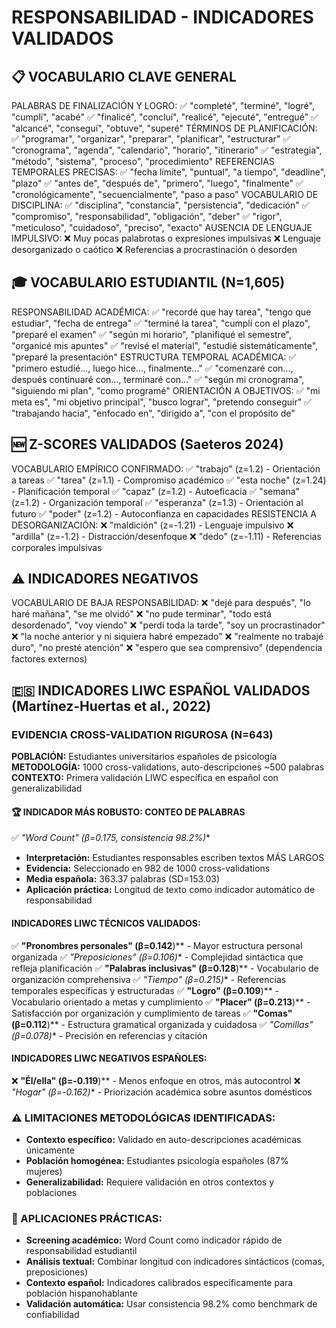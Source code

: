 # RESPONSABILIDAD - INDICADORES VALIDADOS

## 📋 VOCABULARIO CLAVE GENERAL
PALABRAS DE FINALIZACIÓN Y LOGRO:
✅ "completé", "terminé", "logré", "cumplí", "acabé"
✅ "finalicé", "concluí", "realicé", "ejecuté", "entregué"
✅ "alcancé", "conseguí", "obtuve", "superé"
TÉRMINOS DE PLANIFICACIÓN:
✅ "programar", "organizar", "preparar", "planificar", "estructurar"
✅ "cronograma", "agenda", "calendario", "horario", "itinerario"
✅ "estrategia", "método", "sistema", "proceso", "procedimiento"
REFERENCIAS TEMPORALES PRECISAS:
✅ "fecha límite", "puntual", "a tiempo", "deadline", "plazo"
✅ "antes de", "después de", "primero", "luego", "finalmente"
✅ "cronológicamente", "secuencialmente", "paso a paso"
VOCABULARIO DE DISCIPLINA:
✅ "disciplina", "constancia", "persistencia", "dedicación"
✅ "compromiso", "responsabilidad", "obligación", "deber"
✅ "rigor", "meticuloso", "cuidadoso", "preciso", "exacto"
AUSENCIA DE LENGUAJE IMPULSIVO:
❌ Muy pocas palabrotas o expresiones impulsivas
❌ Lenguaje desorganizado o caótico
❌ Referencias a procrastinación o desorden

## 🎓 VOCABULARIO ESTUDIANTIL (N=1,605)
RESPONSABILIDAD ACADÉMICA:
✅ "recordé que hay tarea", "tengo que estudiar", "fecha de entrega"
✅ "terminé la tarea", "cumplí con el plazo", "preparé el examen"
✅ "según mi horario", "planifiqué el semestre", "organicé mis apuntes"
✅ "revisé el material", "estudié sistemáticamente", "preparé la presentación"
ESTRUCTURA TEMPORAL ACADÉMICA:
✅ "primero estudié..., luego hice..., finalmente..."
✅ "comenzaré con..., después continuaré con..., terminaré con..."
✅ "según mi cronograma", "siguiendo mi plan", "como programé"
ORIENTACIÓN A OBJETIVOS:
✅ "mi meta es", "mi objetivo principal", "busco lograr", "pretendo conseguir"
✅ "trabajando hacia", "enfocado en", "dirigido a", "con el propósito de"

## 🆕 Z-SCORES VALIDADOS (Saeteros 2024)
VOCABULARIO EMPÍRICO CONFIRMADO:
✅ "trabajo" (z=1.2) - Orientación a tareas
✅ "tarea" (z=1.1) - Compromiso académico
✅ "esta noche" (z=1.24) - Planificación temporal
✅ "capaz" (z=1.2) - Autoeficacia
✅ "semana" (z=1.2) - Organización temporal
✅ "esperanza" (z=1.3) - Orientación al futuro
✅ "poder" (z=1.2) - Autoconfianza en capacidades
RESISTENCIA A DESORGANIZACIÓN:
❌ "maldición" (z=-1.21) - Lenguaje impulsivo
❌ "ardilla" (z=-1.2) - Distracción/desenfoque
❌ "dedo" (z=-1.11) - Referencias corporales impulsivas

## ⚠️ INDICADORES NEGATIVOS
VOCABULARIO DE BAJA RESPONSABILIDAD:
❌ "dejé para después", "lo haré mañana", "se me olvidó"
❌ "no pude terminar", "todo está desordenado", "voy viendo"
❌ "perdí toda la tarde", "soy un procrastinador"
❌ "la noche anterior y ni siquiera habré empezado"
❌ "realmente no trabajé duro", "no presté atención"
❌ "espero que sea comprensivo" (dependencia factores externos)

## 🇪🇸 INDICADORES LIWC ESPAÑOL VALIDADOS (Martínez-Huertas et al., 2022)

### **EVIDENCIA CROSS-VALIDATION RIGUROSA (N=643)**
**POBLACIÓN:** Estudiantes universitarios españoles de psicología
**METODOLOGÍA:** 1000 cross-validations, auto-descripciones ~500 palabras
**CONTEXTO:** Primera validación LIWC específica en español con generalizabilidad

#### **🏆 INDICADOR MÁS ROBUSTO: CONTEO DE PALABRAS**
✅ **"Word Count" (β=0.175*, consistencia 98.2%)**
- **Interpretación:** Estudiantes responsables escriben textos MÁS LARGOS
- **Evidencia:** Seleccionado en 982 de 1000 cross-validations
- **Media española:** 363.37 palabras (SD=153.03)
- **Aplicación práctica:** Longitud de texto como indicador automático de responsabilidad

#### **INDICADORES LIWC TÉCNICOS VALIDADOS:**
✅ **"Pronombres personales" (β=0.142**)** - Mayor estructura personal organizada
✅ **"Preposiciones" (β=0.106*)** - Complejidad sintáctica que refleja planificación
✅ **"Palabras inclusivas" (β=0.128**)** - Vocabulario de organización comprehensiva
✅ **"Tiempo" (β=0.215*)** - Referencias temporales específicas y estructuradas
✅ **"Logro" (β=0.109**)** - Vocabulario orientado a metas y cumplimiento
✅ **"Placer" (β=0.213**)** - Satisfacción por organización y cumplimiento de tareas
✅ **"Comas" (β=0.112**)** - Estructura gramatical organizada y cuidadosa
✅ **"Comillas" (β=0.078*)** - Precisión en referencias y citación

#### **INDICADORES LIWC NEGATIVOS ESPAÑOLES:**
❌ **"Él/ella" (β=-0.119**)** - Menos enfoque en otros, más autocontrol
❌ **"Hogar" (β=-0.162*)** - Priorización académica sobre asuntos domésticos

### **⚠️ LIMITACIONES METODOLÓGICAS IDENTIFICADAS:**
- **Contexto específico:** Validado en auto-descripciones académicas únicamente
- **Población homogénea:** Estudiantes psicología españoles (87% mujeres)
- **Generalizabilidad:** Requiere validación en otros contextos y poblaciones

### **🎯 APLICACIONES PRÁCTICAS:**
- **Screening académico:** Word Count como indicador rápido de responsabilidad estudiantil
- **Análisis textual:** Combinar longitud con indicadores sintácticos (comas, preposiciones)
- **Contexto español:** Indicadores calibrados específicamente para población hispanohablante
- **Validación automática:** Usar consistencia 98.2% como benchmark de confiabilidad

